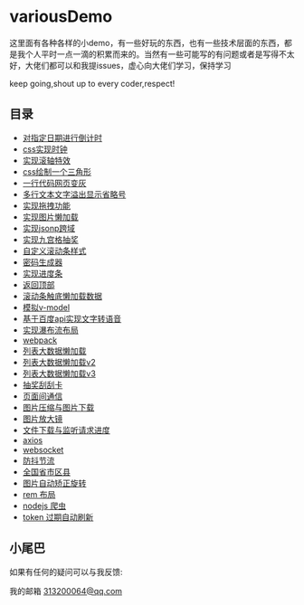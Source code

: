 # variousDemo

这里面有各种各样的小demo，有一些好玩的东西，也有一些技术层面的东西，都是我个人平时一点一滴的积累而来的。当然有一些可能写的有问题或者是写得不太好，大佬们都可以和我提issues，虚心向大佬们学习，保持学习  

keep going,shout up to every coder,respect!

## 目录

- [对指定日期进行倒计时](https://github.com/EmotionBin/variousDemo/tree/master/count-down)
- [css实现时钟](https://github.com/EmotionBin/variousDemo/tree/master/css-clock)
- [实现滚轴特效](https://github.com/EmotionBin/variousDemo/tree/master/css-sticky)
- [css绘制一个三角形](https://github.com/EmotionBin/variousDemo/tree/master/css-triangle)
- [一行代码网页变灰](https://github.com/EmotionBin/variousDemo/tree/master/css3-filter)
- [多行文本文字溢出显示省略号](https://github.com/EmotionBin/variousDemo/tree/master/font-overflow-ellipsis)
- [实现拖拽功能](https://github.com/EmotionBin/variousDemo/tree/master/drag)
- [实现图片懒加载](https://github.com/EmotionBin/variousDemo/tree/master/img-lazy-load)
- [实现jsonp跨域](https://github.com/EmotionBin/variousDemo/tree/master/jsonp)
- [实现九宫格抽奖](https://github.com/EmotionBin/variousDemo/tree/master/luck-draw)
- [自定义滚动条样式](https://github.com/EmotionBin/variousDemo/tree/master/my-scrollbar)
- [密码生成器](https://github.com/EmotionBin/variousDemo/tree/master/password-generato)
- [实现进度条](https://github.com/EmotionBin/variousDemo/tree/master/progress)
- [返回顶部](https://github.com/EmotionBin/variousDemo/tree/master/return-top)
- [滚动条触底懒加载数据](https://github.com/EmotionBin/variousDemo/tree/master/scrollbar-bottom-touch)
- [模拟v-model](https://github.com/EmotionBin/variousDemo/tree/master/simulation-v-model)
- [基于百度api实现文字转语音](https://github.com/EmotionBin/variousDemo/tree/master/text2audio)
- [实现瀑布流布局](https://github.com/EmotionBin/variousDemo/tree/master/waterfall)
- [webpack](https://github.com/EmotionBin/variousDemo/tree/master/webpack)
- [列表大数据懒加载](https://github.com/EmotionBin/variousDemo/tree/master/list-lazy-load)
- [列表大数据懒加载v2](https://github.com/EmotionBin/variousDemo/tree/master/list-lazy-load-v2)
- [列表大数据懒加载v3](https://github.com/EmotionBin/variousDemo/tree/master/list-lazy-load-v3)
- [抽奖刮刮卡](https://github.com/EmotionBin/variousDemo/tree/master/luck-card)
- [页面间通信](https://github.com/EmotionBin/variousDemo/tree/master/page-communication)
- [图片压缩与图片下载](https://github.com/EmotionBin/variousDemo/tree/master/image-compress-download)
- [图片放大镜](https://github.com/EmotionBin/variousDemo/tree/master/image-magnifier)
- [文件下载与监听请求进度](https://github.com/EmotionBin/variousDemo/tree/master/file-download-progress)
- [axios](https://github.com/EmotionBin/variousDemo/tree/master/axios)
- [websocket](https://github.com/EmotionBin/variousDemo/tree/master/websocket)
- [防抖节流](https://github.com/EmotionBin/variousDemo/tree/master/debounce-throttle)
- [全国省市区县](https://github.com/EmotionBin/variousDemo/tree/master/china-area)
- [图片自动矫正旋转](https://github.com/EmotionBin/variousDemo/tree/master/image-auto-rotate)
- [rem 布局](https://github.com/EmotionBin/variousDemo/tree/master/rem-layout)
- [nodejs 爬虫](https://github.com/EmotionBin/variousDemo/tree/master/nodejs-python)
- [token 过期自动刷新](https://github.com/EmotionBin/variousDemo/tree/master/token-auto-refresh)

## 小尾巴

如果有任何的疑问可以与我反馈:  

我的邮箱 313200064@qq.com
